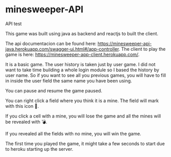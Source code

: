 # minesweeper-API
API test

This game was built using java as backend and reactjs to built the client.

The api documentacion can be found here: https://minesweeper-api-java.herokuapp.com/swagger-ui.html#/app-controller.
The client to play the game is here: https://minesweeper-app-client.herokuapp.com/.

It is a basic game. The user history is taken just by user game. I did not want to take time building a whole login module so I based the history by user name. So if you want to see all you previous games, you will have to fill in inside the user field the same name you have been using.

You can pause and resume the game paused.

You can right click a field where you think it is a mine. The field will mark with this icon 🚩.

If you click a cell with a mine, you will lose the game and all the mines will be revealed with 💣.

If you revealed all the fields with no mine, you will win the game.

The first time you played the game, it might take a few seconds to start due to heroku starting up the server.
